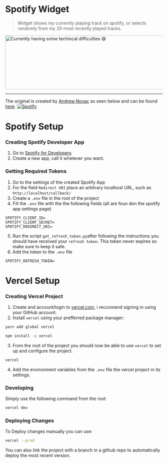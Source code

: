# Spotify Widget

> Widget shows my currently playing track on spotify, or selects randomly from my 20 most recently played tracks.

<img src="https://spotify-widget-sutne.vercel.app/api" alt="Currently having some techincal difficulties 😅" width="508" height="173" />

---

The original is created by [Andrew Novac](https://github.com/novatorem) as seen below and can be found [here](https://github.com/novatorem/novatorem).
​
[![Spotify](https://novatorem.vercel.app/api/spotify)](https://open.spotify.com/user/omnitenebris)


# Spotify Setup

### Creating Spotify Developer App

1. Go to [Spotify for Developers](https://developer.spotify.com/dashboard/applications) 
2. Create a new app, call it whetever you want.

### Getting Required Tokens

1. Go to the settings of the created Spotify App
2. For the field `Redirect URI` place an arbitrary localhost URL, such as `http://localhost/callback/`
3. Create a `.env` file in the root of the project
4. Fill the `.env` file with the the following fields (all are foun don the spotify app settings page)

```
SPOTIFY_CLIENT_ID=
SPOTIFY_CLIENT_SECRET=
SPOTIFY_REDIRECT_URI=
```

5. Run the script `get_refresh_token.py`after following the instructions you should have received your `refresh token`. This token never expires so make sure to keep it safe.
6. Add the token to the `.env` file

```
SPOTIFY_REFRESH_TOKEN=
```

# Vercel Setup

### Creating Vercel Project

1. Create and account/login to [vercel.com](https://vercel.com), i reccomend signing in using your GitHub account.
2. Install `vercel` using your prefferred package manager:

```sh
yarn add global vercel
```
```sh
npm install -g vercel
```
3. From the root of the project you should now be able to use `vercel` to set up and configure the project.
```sh
vercel
``` 
4. Add the environment variables from the `.env` file the vercel project in its settings.

### Developing
Simply use the following command from the root:
```sh
vercel dev
```

### Deploying Changes

To Deploy changes manually you can use:
```sh
vercel --prod
```
You can also link the project with a branch in a github repo to automatically deploy the most recent version.